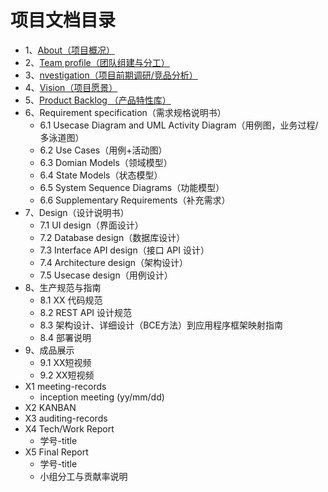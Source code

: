 # 项目文档目录
  

- 1、[About（项目概况）](https://github.com/sysu-abi/docs/blob/master/01-About.md)
- 2、[Team profile（团队组建与分工）](https://github.com/sysu-abi/docs/blob/master/02-team-profile.md)
- 3、[nvestigation（项目前期调研/竞品分析）](https://github.com/sysu-abi/docs/blob/master/03-Investigation.md)
- 4、[Vision（项目愿景）](https://github.com/sysu-abi/docs/blob/master/04-vision.md)
- 5、[Product Backlog （产品特性库）](https://github.com/sysu-abi/docs/blob/master/05-Product-Backlog.md)
- 6、Requirement specification（需求规格说明书）
  - 6.1 Usecase Diagram and UML Activity Diagram（用例图，业务过程/多泳道图）
  - 6.2 Use Cases（用例+活动图）
  - 6.3 Domian Models（领域模型）
  - 6.4 State Models（状态模型）
  - 6.5 System Sequence Diagrams（功能模型）
  - 6.6 Supplementary Requirements（补充需求）
- 7、Design（设计说明书）
  - 7.1 UI design（界面设计）
  - 7.2 Database design（数据库设计）
  - 7.3 Interface API design（接口 API 设计）
  - 7.4 Architecture design（架构设计）
  - 7.5 Usecase design（用例设计）
- 8、生产规范与指南
  - 8.1 XX 代码规范
  - 8.2 REST API 设计规范
  - 8.3 架构设计、详细设计（BCE方法）到应用程序框架映射指南
  - 8.4 部署说明
- 9、成品展示
  - 9.1 XX短视频
  - 9.2 XX短视频
- X1 meeting-records
  - inception meeting (yy/mm/dd)
- X2 KANBAN
- X3 auditing-records
- X4 Tech/Work Report
  - 学号-title
- X5 Final Report
  - 学号-title
  - 小组分工与贡献率说明
